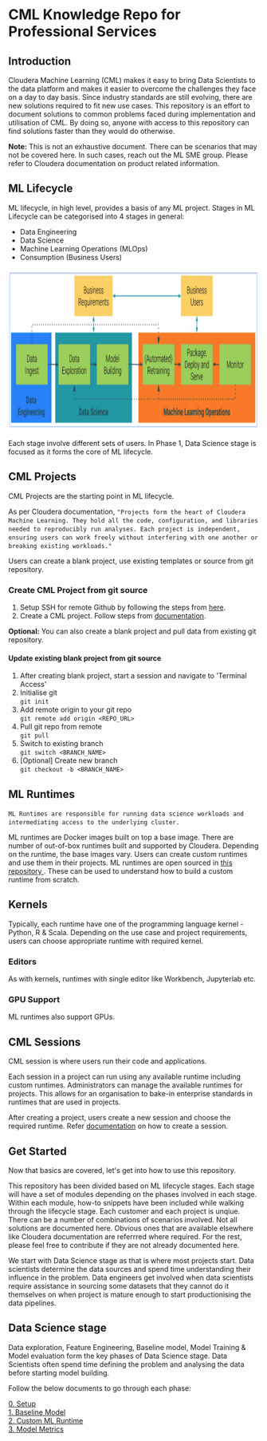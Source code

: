 # CML Knowledge Repo for Professional Services

## Introduction

Cloudera Machine Learning (CML) makes it easy to bring Data Scientists to the data platform and makes it easier to overcome the challenges they face on a day to day basis. Since industry standards are still evolving, there are new solutions required to fit new use cases. This repository is an effort to document solutions to common problems faced during implementation and utilisation of CML. By doing so, anyone with access to this repository can find solutions faster than they would do otherwise.

<div class="alert alert-block alert-info">
<b>Note:</b> This is not an exhaustive document. There can be scenarios that may not be covered here. In such cases, reach out the ML SME group. Please refer to Cloudera documentation on product related information.
</div>

## ML Lifecycle

ML lifecycle, in high level, provides a basis of any ML project. Stages in ML Lifecycle can be categorised into 4 stages in general:
* Data Engineering
* Data Science
* Machine Learning Operations (MLOps)
* Consumption (Business Users)

<img src="docs/ml_lifecycle_vanilla.png" width="650" height="325">

Each stage involve different sets of users. In Phase 1, Data Science stage is focused as it forms the core of ML lifecycle.

## CML Projects

CML Projects are the starting point in ML lifecycle.

As per Cloudera documentation, `"Projects form the heart of Cloudera Machine Learning. They hold all the code, configuration, and libraries needed to reproducibly run analyses. Each project is independent, ensuring users can work freely without interfering with one another or breaking existing workloads."`

Users can create a blank project, use existing templates or source from git repository.

### Create CML Project from git source

1. Setup SSH for remote Github by following the steps from [here](https://docs.cloudera.com/machine-learning/cloud/security/topics/ml-adding-ssh-key-to-github.html).
2. Create a CML project. Follow steps from [documentation](https://docs.cloudera.com/machine-learning/cloud/projects/topics/ml-creating-a-project-with-runtimes-c.html).

<div class="alert alert-block alert-info">
<b>Optional:</b> You can also create a blank project and pull data from existing git repository.
</div>

#### Update existing blank project from git source

1. After creating blank project, start a session and navigate to 'Terminal Access'<br>
2. Initialise git<br>
`git init`<br>
3. Add remote origin to your git repo<br>
`git remote add origin <REPO_URL>`<br>
4. Pull git repo from remote<br>
`git pull`<br>
5. Switch to existing branch<br>
`git switch <BRANCH_NAME>`<br>
6. \[Optional\] Create new branch<br>
`git checkout -b <BRANCH_NAME>`<br>

## ML Runtimes

`ML Runtimes are responsible for running data science workloads and intermediating access to the underlying cluster.`

ML runtimes are Docker images built on top a base image. There are number of out-of-box runtimes built and supported by Cloudera. Depending on the runtime, the base images vary. Users can create custom runtimes and use them in their projects. ML runtimes are open sourced in [this repository ](https://github.com/cloudera/ml-runtimes). These can be used to understand how to build a custom runtime from scratch.

## Kernels

Typically, each runtime have one of the programming language kernel - Python, R & Scala. Depending on the use case and project requirements, users can choose appropriate runtime with required kernel.

### Editors

As with kernels, runtimes with single editor like Workbench, Jupyterlab etc.

### GPU Support

ML runtimes also support GPUs.

## CML Sessions

CML session is where users run their code and applications.

Each session in a project can run using any available runtime including custom runtimes. Administrators can manage the available runtimes for projects. This allows for an organisation to bake-in enterprise standards in runtimes that are used in projects.

After creating a project, users create a new session and choose the required runtime. Refer [documentation](https://docs.cloudera.com/machine-learning/cloud/projects/topics/ml-launch-a-session.html) on how to create a session.

## Get Started

Now that basics are covered, let's get into how to use this repository.

This repository has been divided based on ML lifecycle stages. Each stage will have a set of modules depending on the phases involved in each stage. Within each module, how-to snippets have been included while walking through the lifecycle stage. Each customer and each project is unqiue. There can be a number of combinations of scenarios involved. Not all solutions are documented here. Obvious ones that are available elsewhere like Cloudera documentation are referrred where required. For the rest, please feel free to contribute if they are not already documented here.

We start with Data Science stage as that is where most projects start. Data scientists determine the data sources and spend time understanding their influence in the problem. Data engineers get involved when data scientists require assistance in sourcing some datasets that they cannot do it themselves on when project is mature enough to start productionising the data pipelines.

## Data Science stage

Data exploration, Feature Engineering, Baseline model, Model Training & Model evaluation form the key phases of Data Science stage. Data Scientists often spend time defining the problem and analysing the data before starting model building.

Follow the below documents to go through each phase:

[0. Setup](../notebooks/0_Setup.ipynb)<br>
[1. Baseline Model](../notebooks/1_Baseline_Model.ipynb)<br>
[2. Custom ML Runtime](../notebooks/2_Custom_ML_Runtime.ipynb)<br>
[3. Model Metrics](../notebooks/3_Model_Metrics.ipynb)
